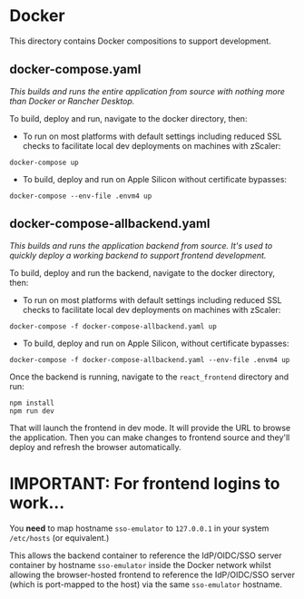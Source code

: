 # Docker

This directory contains Docker compositions to support development.

## docker-compose.yaml

*This builds and runs the entire application from source with nothing more than Docker or Rancher Desktop.*

To build, deploy and run, navigate to the docker directory, then:

- To run on most platforms with default settings including reduced SSL checks to facilitate local dev deployments on machines with zScaler:
```shell
docker-compose up
```

- To build, deploy and run on Apple Silicon without certificate bypasses:
```shell
docker-compose --env-file .envm4 up
```

## docker-compose-allbackend.yaml

*This builds and runs the application backend from source. It's used to quickly deploy a working backend to support frontend
development.*

To build, deploy and run the backend, navigate to the docker directory, then:

- To run on most platforms with default settings including reduced SSL checks to facilitate local dev deployments on machines with zScaler:
```shell
docker-compose -f docker-compose-allbackend.yaml up
```

- To build, deploy and run on Apple Silicon, without certificate bypasses:
```shell
docker-compose -f docker-compose-allbackend.yaml --env-file .envm4 up
```

Once the backend is running, navigate to the `react_frontend` directory and run:
```shell
npm install
npm run dev
```

That will launch the frontend in dev mode. It will provide the URL to browse the application.
Then you can make changes to frontend source and they'll deploy and refresh the browser automatically.

# IMPORTANT: For frontend logins to work...

You **need** to map hostname `sso-emulator` to `127.0.0.1` in your system `/etc/hosts` (or equivalent.) 

This allows the backend
container to reference the IdP/OIDC/SSO server container by hostname `sso-emulator` inside the Docker network
whilst allowing the browser-hosted frontend to reference the IdP/OIDC/SSO server (which is port-mapped to the host) via the same
`sso-emulator` hostname.
